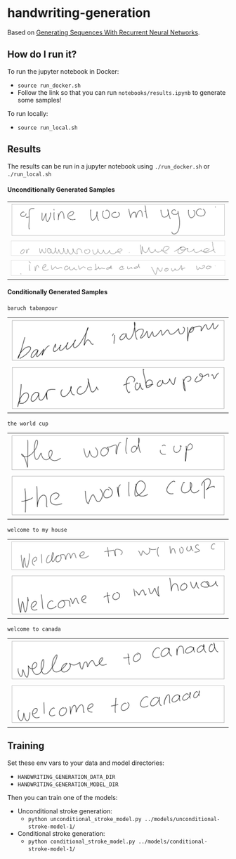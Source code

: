 # handwriting-generation

Based on [Generating Sequences With Recurrent Neural Networks](https://arxiv.org/pdf/1308.0850.pdf).


## How do I run it?

To run the jupyter notebook in Docker:

* `source run_docker.sh`
* Follow the link so that you can run `notebooks/results.ipynb` to generate some samples!


To run locally:

* `source run_local.sh`


## Results

The results can be run in a jupyter notebook using `./run_docker.sh` or `./run_local.sh`


#### Unconditionally Generated Samples

|   |
|---|
| ![unconditional 1](./assets/unconditional_stroke1.png)  |
| ![unconditional 2](./assets/unconditional_stroke2.png)  |
| ![unconditional 3](./assets/unconditional_stroke3.png)  |



#### Conditionally Generated Samples

`baruch tabanpour`


|   |
|---|
| ![baruch tabanpour](./assets/conditional_stroke2v1.png)  |
| ![baruch tabanpour](./assets/conditional_stroke2v2.png)  |



`the world cup`


|   |
|---|
| ![the world cup](./assets/conditional-stroke4v1.png)  |
| ![the world cup](./assets/conditional-stroke4v2.png)  |



`welcome to my house`


|   |
|---|
| ![welcome to my house](./assets/conditional_stroke1v1.png)  |
| ![welcome to my house](./assets/conditional_stroke1v2.png)  |



`welcome to canada`


|   |
|---|
| ![welcome to canada](./assets/conditional-stroke3v1.png)  |
| ![welcome to canada](./assets/conditional-stroke3v2.png)  |



## Training

Set these env vars to your data and model directories:

* `HANDWRITING_GENERATION_DATA_DIR`
* `HANDWRITING_GENERATION_MODEL_DIR`

Then you can train one of the models:

* Unconditional stroke generation:
    - `python unconditional_stroke_model.py ../models/unconditional-stroke-model-1/`
* Conditional stroke generation:
    - `python conditional_stroke_model.py ../models/conditional-stroke-model-1/`
